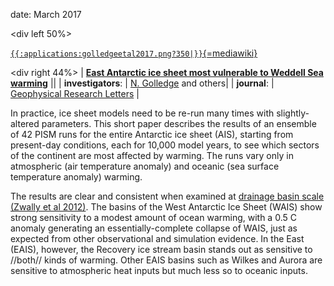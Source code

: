 date: March 2017

\<div left 50%\>

[`{{:applications:golledgeetal2017.png?350|}}`{=mediawiki}](http://dx.doi.org/10.1002/2016GL072422)


\<div right 44%\> \| **[East Antarctic ice sheet most vulnerable to
Weddell Sea
warming](http://dx.doi.org/10.1002/2016GL072422)** \|\| \|
**investigators**: \| [N.
Golledge](http://www.victoria.ac.nz/antarctic/about/staff/nick-golledge)
and others\| \| **journal**: \| [Geophysical Research
Letters](http://agupubs.onlinelibrary.wiley.com/hub/journal/10.1002/(ISSN)1944-8007)
\|

In practice, ice sheet models need to be re-run many times with
slightly-altered parameters. This short paper describes the results of
an ensemble of 42 PISM runs for the entire Antarctic ice sheet (AIS),
starting from present-day conditions, each for 10,000 model years, to
see which sectors of the continent are most affected by warming. The
runs vary only in atmospheric (air temperature anomaly) and oceanic (sea
surface temperature anomaly) warming.

The results are clear and consistent when examined at [drainage basin
scale (Zwally et al
2012)](http://imbie.org/imbie-2016/drainage-basins/). The
basins of the West Antarctic Ice Sheet (WAIS) show strong sensitivity to
a modest amount of ocean warming, with a 0.5 C anomaly generating an
essentially-complete collapse of WAIS, just as expected from other
observational and simulation evidence. In the East (EAIS), however, the
Recovery ice stream basin stands out as sensitive to //both// kinds of
warming. Other EAIS basins such as Wilkes and Aurora are sensitive to
atmospheric heat inputs but much less so to oceanic inputs.



